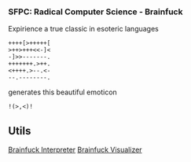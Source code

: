 ### SFPC: Radical Computer Science - Brainfuck

Expirience a true classic in esoteric languages

```
++++[>+++++[
>++>+++<<-]<
-]>>-------.
+++++++.>++.
<++++.>--.<-
--.--------.
```

generates this beautiful emoticon
```
!(>,<)!
```

## Utils
[Brainfuck Interpreter](http://brainfuck.tk/)
[Brainfuck Visualizer](http://fatiherikli.github.io/brainfuck-visualizer/)
